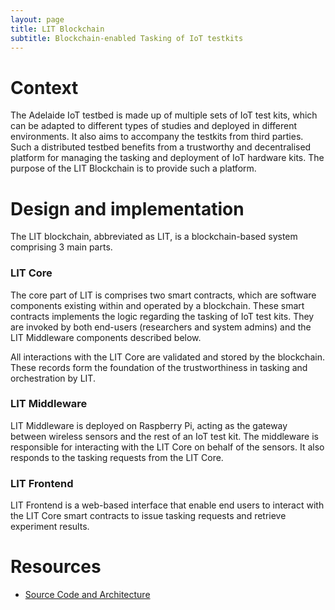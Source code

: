 ```yaml
---
layout: page
title: LIT Blockchain
subtitle: Blockchain-enabled Tasking of IoT testkits
---
```


# Context

The Adelaide IoT testbed is made up of multiple sets of IoT test kits, which can be adapted to different types of studies and deployed in different environments. It also aims to accompany the testkits from third parties. Such a distributed testbed benefits from a trustworthy and decentralised platform for managing the tasking and deployment of IoT hardware kits. The purpose of the LIT Blockchain is to provide such a platform. 

# Design and implementation

The LIT blockchain, abbreviated as LIT, is a blockchain-based system comprising 3 main parts.

### LIT Core

The core part of LIT is comprises two smart contracts, which are software components existing within and operated by a blockchain. These smart contracts implements the logic regarding the tasking of IoT test kits. They are invoked by both end-users (researchers and system admins) and the LIT Middleware components described below. 

All interactions with the LIT Core are validated and stored by the blockchain. These records form the foundation of the trustworthiness in tasking and orchestration by LIT.

### LIT Middleware

LIT Middleware is deployed on Raspberry Pi, acting as the gateway between wireless sensors and the rest of an IoT test kit. The middleware is responsible for interacting with the LIT Core on behalf of the sensors. It also responds to the tasking requests from the LIT Core.

### LIT Frontend

LIT Frontend is a web-based interface that enable end users to interact with the LIT Core smart contracts to issue tasking requests and retrieve experiment results. 

# Resources

- [Source Code and Architecture](https://github.com/CREST-Adelaide/LIEF-LIT-Blockchain)